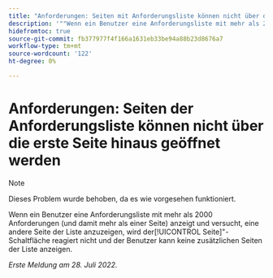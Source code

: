 ```yaml
---
title: "Anforderungen: Seiten mit Anforderungsliste können nicht über die erste Seite hinaus geöffnet werden."
description: '""Wenn ein Benutzer eine Anforderungsliste mit mehr als 2000 Anforderungen (und damit mehr als einer Seite) anzeigt und versucht, eine andere Seite der Liste anzuzeigen, wird die [!UICONTROL Seite X] nicht reagiert und der Benutzer keine zusätzlichen Seiten der Liste anzeigen kann."'
hidefromtoc: true
source-git-commit: fb377977f4f166a1631eb33be94a88b23d8676a7
workflow-type: tm+mt
source-wordcount: '122'
ht-degree: 0%

---
```



# Anforderungen: Seiten der Anforderungsliste können nicht über die erste Seite hinaus geöffnet werden

>[!NOTE]
>
> Dieses Problem wurde behoben, da es wie vorgesehen funktioniert.

Wenn ein Benutzer eine Anforderungsliste mit mehr als 2000 Anforderungen (und damit mehr als einer Seite) anzeigt und versucht, eine andere Seite der Liste anzuzeigen, wird der[!UICONTROL Seite]&quot;-Schaltfläche reagiert nicht und der Benutzer kann keine zusätzlichen Seiten der Liste anzeigen.

_Erste Meldung am 28. Juli 2022._

